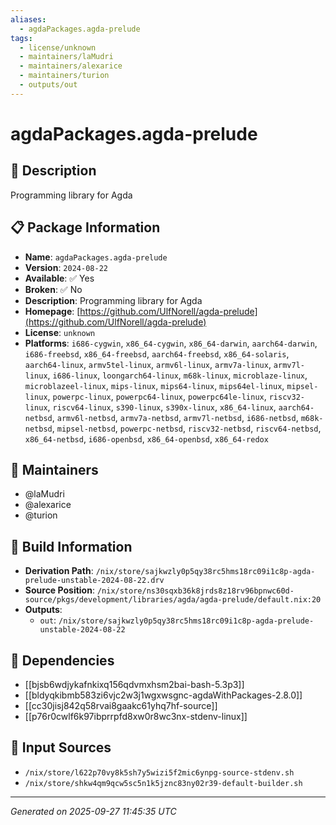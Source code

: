 ```yaml
---
aliases:
  - agdaPackages.agda-prelude
tags:
  - license/unknown
  - maintainers/laMudri
  - maintainers/alexarice
  - maintainers/turion
  - outputs/out
---
```


# agdaPackages.agda-prelude

## 📝 Description

Programming library for Agda

## 📋 Package Information

- **Name**: `agdaPackages.agda-prelude`
- **Version**: `2024-08-22`
- **Available**: ✅ Yes
- **Broken**: ✅ No
- **Description**: Programming library for Agda
- **Homepage**: [https://github.com/UlfNorell/agda-prelude](https://github.com/UlfNorell/agda-prelude)
- **License**: `unknown`
- **Platforms**: `i686-cygwin`, `x86_64-cygwin`, `x86_64-darwin`, `aarch64-darwin`, `i686-freebsd`, `x86_64-freebsd`, `aarch64-freebsd`, `x86_64-solaris`, `aarch64-linux`, `armv5tel-linux`, `armv6l-linux`, `armv7a-linux`, `armv7l-linux`, `i686-linux`, `loongarch64-linux`, `m68k-linux`, `microblaze-linux`, `microblazeel-linux`, `mips-linux`, `mips64-linux`, `mips64el-linux`, `mipsel-linux`, `powerpc-linux`, `powerpc64-linux`, `powerpc64le-linux`, `riscv32-linux`, `riscv64-linux`, `s390-linux`, `s390x-linux`, `x86_64-linux`, `aarch64-netbsd`, `armv6l-netbsd`, `armv7a-netbsd`, `armv7l-netbsd`, `i686-netbsd`, `m68k-netbsd`, `mipsel-netbsd`, `powerpc-netbsd`, `riscv32-netbsd`, `riscv64-netbsd`, `x86_64-netbsd`, `i686-openbsd`, `x86_64-openbsd`, `x86_64-redox`
## 👥 Maintainers

- @laMudri
- @alexarice
- @turion


## 🔧 Build Information

- **Derivation Path**: `/nix/store/sajkwzly0p5qy38rc5hms18rc09i1c8p-agda-prelude-unstable-2024-08-22.drv`
- **Source Position**: `/nix/store/ns30sqxb36k8jrds8z18rv96bpnwc60d-source/pkgs/development/libraries/agda/agda-prelude/default.nix:20`
- **Outputs**:
  - `out`:  `/nix/store/sajkwzly0p5qy38rc5hms18rc09i1c8p-agda-prelude-unstable-2024-08-22`

## 🔗 Dependencies

- [[bjsb6wdjykafnkixq156qdvmxhsm2bai-bash-5.3p3]]
- [[bldyqkibmb583zi6vjc2w3j1wgxwsgnc-agdaWithPackages-2.8.0]]
- [[cc30jisj842q58rvai8gaakc61yhq7hf-source]]
- [[p76r0cwlf6k97ibprrpfd8xw0r8wc3nx-stdenv-linux]]

## 📁 Input Sources

- `/nix/store/l622p70vy8k5sh7y5wizi5f2mic6ynpg-source-stdenv.sh`
- `/nix/store/shkw4qm9qcw5sc5n1k5jznc83ny02r39-default-builder.sh`

---
*Generated on 2025-09-27 11:45:35 UTC*
